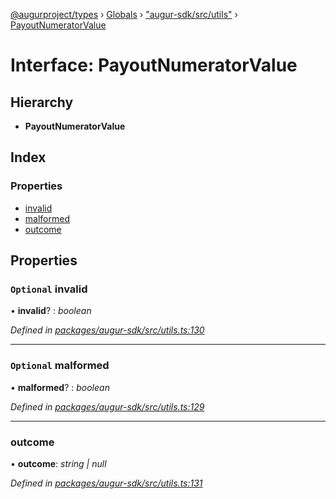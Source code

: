 [@augurproject/types](../README.md) › [Globals](../globals.md) › ["augur-sdk/src/utils"](../modules/_augur_sdk_src_utils_.md) › [PayoutNumeratorValue](_augur_sdk_src_utils_.payoutnumeratorvalue.md)

# Interface: PayoutNumeratorValue

## Hierarchy

* **PayoutNumeratorValue**

## Index

### Properties

* [invalid](_augur_sdk_src_utils_.payoutnumeratorvalue.md#optional-invalid)
* [malformed](_augur_sdk_src_utils_.payoutnumeratorvalue.md#optional-malformed)
* [outcome](_augur_sdk_src_utils_.payoutnumeratorvalue.md#outcome)

## Properties

### `Optional` invalid

• **invalid**? : *boolean*

*Defined in [packages/augur-sdk/src/utils.ts:130](https://github.com/AugurProject/augur/blob/69c4be52bf/packages/augur-sdk/src/utils.ts#L130)*

___

### `Optional` malformed

• **malformed**? : *boolean*

*Defined in [packages/augur-sdk/src/utils.ts:129](https://github.com/AugurProject/augur/blob/69c4be52bf/packages/augur-sdk/src/utils.ts#L129)*

___

###  outcome

• **outcome**: *string | null*

*Defined in [packages/augur-sdk/src/utils.ts:131](https://github.com/AugurProject/augur/blob/69c4be52bf/packages/augur-sdk/src/utils.ts#L131)*
